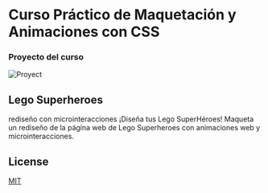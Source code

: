 # Curso Práctico de Maquetación y Animaciones con CSS

### Proyecto del curso
![Proyect](https://static.platzi.com/media/landing-projects/Lego-Superheroes-rediseno-con-microinteracciones4.gif)

## Lego Superheroes
rediseño con microinteracciones
¡Diseña tus Lego SuperHéroes! Maqueta un rediseño de la página web de Lego Superheroes con animaciones web y microinteracciones.


## License
[MIT](https://choosealicense.com/licenses/mit/)